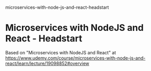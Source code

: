 microservices-with-node-js-and-react-headstart
# Microservices with NodeJS and React - Headstart

Based on "Microservices with NodeJS and React" at https://www.udemy.com/course/microservices-with-node-js-and-react/learn/lecture/19098852#overview


